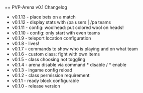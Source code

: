 == PVP-Arena v0.1 Changelog

* v0.1.13 - place bets on a match
* v0.1.12 - display stats with /pa users | /pa teams
* v0.1.11 - config: woolhead: put colored wool on heads!
* v0.1.10 - config: only start with even teams
* v0.1.9 - teleport location configuration
* v0.1.8 - lives!
* v0.1.7 - commands to show who is playing and on what team
* v0.1.6 - custom class: fight with own items
* v0.1.5 - class choosing not toggling
* v0.1.4 - arena disable via command * disable / * enable
* v0.1.3 - ingame config reload
* v0.1.2 - class permission requirement
* v0.1.1 - ready block configurable
* v0.1.0 - release version